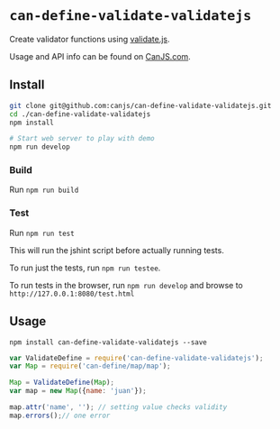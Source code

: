 # `can-define-validate-validatejs`

Create validator functions using [validate.js](https://validatejs.org/).

Usage and API info can be found on [CanJS.com](http://canjs.com/doc/can-validate-validatejs.html).

## Install

```sh
git clone git@github.com:canjs/can-define-validate-validatejs.git
cd ./can-define-validate-validatejs
npm install

# Start web server to play with demo
npm run develop
```

### Build

Run `npm run build`

### Test

Run `npm run test`

This will run the jshint script before actually running tests.

To run just the tests, run `npm run testee`.

To run tests in the browser, run `npm run develop` and browse to `http://127.0.0.1:8080/test.html`


## Usage

`npm install can-define-validate-validatejs --save`

```javascript
var ValidateDefine = require('can-define-validate-validatejs');
var Map = require('can-define/map/map');

Map = ValidateDefine(Map);
var map = new Map({name: 'juan'});

map.attr('name', ''); // setting value checks validity
map.errors();// one error
```
